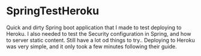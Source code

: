 # SpringTestHeroku

Quick and dirty Spring boot application that I made to test deploying to Heroku.
I also needed to test the Security configuration in Spring, and how to server static content. Still have a lot od things to try..
Deploying to Heroku was very simple, and it only took a few minutes following their guide.

